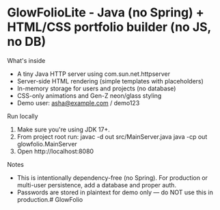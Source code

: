 GlowFolioLite - Java (no Spring) + HTML/CSS portfolio builder (no JS, no DB)
=========================================================================

What's inside
- A tiny Java HTTP server using com.sun.net.httpserver
- Server-side HTML rendering (simple templates with placeholders)
- In-memory storage for users and projects (no database)
- CSS-only animations and Gen-Z neon/glass styling
- Demo user: asha@example.com / demo123

Run locally
1. Make sure you're using JDK 17+.
2. From project root run:
   javac -d out src/MainServer.java
   java -cp out glowfolio.MainServer
3. Open http://localhost:8080

Notes
- This is intentionally dependency-free (no Spring). For production or multi-user persistence, add a database and proper auth.
- Passwords are stored in plaintext for demo only — do NOT use this in production.#   G l o w F o l i o  
 
